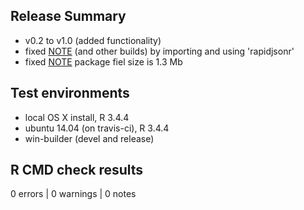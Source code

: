 ## Release Summary
* v0.2 to v1.0 (added functionality)
* fixed [NOTE](https://www.r-project.org/nosvn/R.check/r-devel-linux-x86_64-fedora-clang/geojsonsf-00check.html) (and other builds) by importing and using 'rapidjsonr' 
* fixed [NOTE](https://www.r-project.org/nosvn/R.check/r-devel-linux-x86_64-fedora-gcc/geojsonsf-00check.html) package fiel size is 1.3 Mb


## Test environments
* local OS X install, R 3.4.4
* ubuntu 14.04 (on travis-ci), R 3.4.4
* win-builder (devel and release)

## R CMD check results

0 errors | 0 warnings | 0 notes
